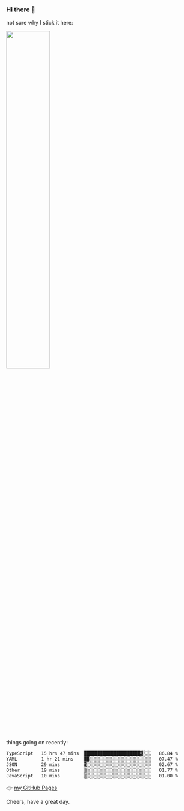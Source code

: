 ### Hi there 👋

not sure why I stick it here:

[<img width="48%" src="https://github-readme-stats.vercel.app/api?username=ykzhukian&show_icons=true&theme=dracula">](https://github.com/anuraghazra/github-readme-stats)


things going on recently:

<!--START_SECTION:waka-->

```txt
TypeScript   15 hrs 47 mins  █████████████████████▓░░░   86.84 %
YAML         1 hr 21 mins    ██░░░░░░░░░░░░░░░░░░░░░░░   07.47 %
JSON         29 mins         ▓░░░░░░░░░░░░░░░░░░░░░░░░   02.67 %
Other        19 mins         ▒░░░░░░░░░░░░░░░░░░░░░░░░   01.77 %
JavaScript   10 mins         ▒░░░░░░░░░░░░░░░░░░░░░░░░   01.00 %
```

<!--END_SECTION:waka-->

👉 [my GitHub Pages](https://ykzhukian.github.io)

Cheers, have a great day.

